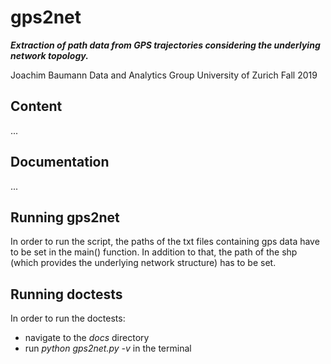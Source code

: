 # gps2net
***Extraction of path data from GPS trajectories considering the underlying network topology.***

Joachim Baumann  Data and Analytics Group  University of Zurich  Fall 2019

## Content
...

## Documentation
...

## Running gps2net
In order to run the script, the paths of the txt files containing gps data have to be set in the main() function. In addition to that, the path of the shp (which provides the underlying network structure) has to be set.

## Running doctests
In order to run the doctests:
- navigate to the *docs* directory
- run *python gps2net.py -v* in the terminal
